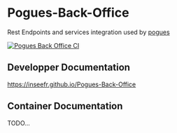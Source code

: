 # Pogues-Back-Office

Rest Endpoints and services integration used by [pogues](https://github.com/InseeFr/Pogues)

[![Pogues Back Office CI](https://github.com/InseeFr/Pogues-Back-Office/actions/workflows/ci.yaml/badge.svg)](https://github.com/InseeFr/Pogues-Back-Office/actions/workflows/ci.yaml)

## Developper Documentation

https://inseefr.github.io/Pogues-Back-Office

## Container Documentation

TODO...
